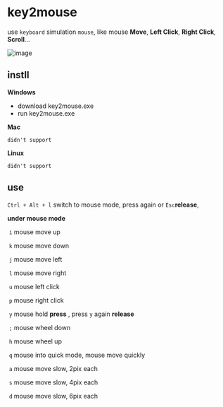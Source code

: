 # key2mouse

use `keyboard` simulation ``mouse``, like mouse **Move**, **Left Click**, **Right Click**, **Scroll**...

![image](http://github.com/jieYM/key2mouse/raw/master/data/images/GIF.gif)

## instll

**Windows**

- download key2mouse.exe
- run key2mouse.exe

**Mac**

```
didn't support
```

**Linux**

```
didn't support
```



## use

`Ctrl + Alt + l` switch to mouse mode, press again or `Esc`**release**,

**under mouse mode**

​	`i` mouse move up

​	`k` mouse move down

​	`j` mouse move left 

​	`l` mouse move right

​	`u` mouse left click

​	`p` mouse right click

​	`y` mouse hold **press** ,  press `y` again **release**

​	`;` mouse wheel down

​	`h` mouse wheel up

​ `q` mouse into quick mode, mouse move quickly

​ `a` mouse move slow, 2pix each

​ `s` mouse move slow, 4pix each

​ `d` mouse move slow, 6pix each

